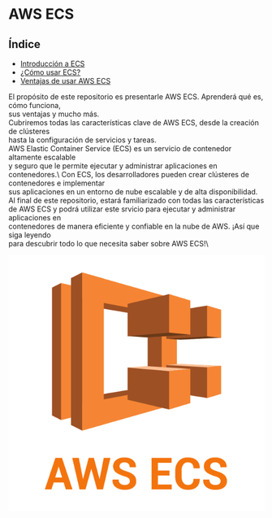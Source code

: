 # AWS ECS

## Índice

- [Introducción a ECS](introduccion-a-ecs.md)
- [¿Cómo usar ECS?](como-usar.md)
- [Ventajas de usar AWS ECS](ventajas-ecs.md)

El propósito de este repositorio es presentarle AWS ECS. Aprenderá qué es, cómo funciona, \
sus ventajas y mucho más.\
Cubriremos todas las características clave de AWS ECS, desde la creación de clústeres \
hasta la configuración de servicios y tareas.\
AWS Elastic Container Service (ECS) es un servicio de contenedor altamente escalable \
y seguro que le permite ejecutar y administrar aplicaciones en contenedores.\ 
Con ECS, los desarrolladores pueden crear clústeres de contenedores e implementar \
sus aplicaciones en un entorno de nube escalable y de alta disponibilidad.\
Al final de este repositorio, estará familiarizado con todas las características \
de AWS ECS y podrá utilizar este srvicio para ejecutar y administrar aplicaciones en \
contenedores de manera eficiente y confiable en la nube de AWS. ¡Así que siga leyendo \
para descubrir todo lo que necesita saber sobre AWS ECS!\

![AWS ECS logo](/images/aws-ecs.png)
 

